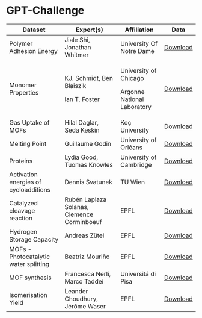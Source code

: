 # GPT-Challenge

| Dataset | Expert(s) | Affiliation | Data |
| -------- | -------- | -------- |-------- |
| Polymer Adhesion Energy | Jiale Shi, Jonathan Whitmer | University Of Notre Dame |[Download](experiments/01_materials/polymers_AdE/DatasetExplore/train_polymers.csv?raw=true)|
| Monomer Properties | <p>KJ. Schmidt,  Ben Blaiszik</p><p>Ian T. Foster</p>| <p>University of Chicago</p><p>Argonne National Laboratory</p> | [Download](experiments/01_materials/monomers/DatasetExplore/train_monomers.csv?raw=true) |
| Gas Uptake of MOFs | Hilal Daglar, Seda Keskin | Koç University | [Download](experiments/01_materials/GasUptake_MOFs/DatasetExplore/Helium.csv?raw=true) |
| Melting Point | Guillaume Godin | University of Orléans | [Download](experiments/01_materials/MeltingPoint/DatasetExplore/train_meltingPoint_noDuplicates.csv?raw=true) |
| Proteins | Lydia Good, Tuomas Knowles | University of Cambridge | [Download](experiments/01_materials/proteins/DatasetExplore/LLPS_all.csv?raw=true) |
| Activation energies of cycloadditions | Dennis Svatunek | TU Wien | [Download](experiments/02_reactions/ActivationEnergy_Click/DatasetExplore/ClickActivationE.csv?raw=true) |
| Catalyzed cleavage reaction  | Rubén Laplaza Solanas, Clemence Corminboeuf | EPFL | [Download](experiments/02_reactions/NiCatalysis/DatasetExplore/NiCatalysis.csv?raw=true) |
| Hydrogen Storage Capacity  | Andreas Zütel | EPFL | [Download](experiments/02_reactions/NiCatalysis/DatasetExplore/NiCatalysis.csv?raw=true) |
| MOFs - Photocatalytic water splitting  | Beatriz Mouriño | EPFL | [Download](experiments/02_reactions/MOFs_photocatalysis/MOFs_photocatalysis.csv?raw=true) |
| MOF synthesis | Francesca Nerli, Marco Taddei | Universitá di Pisa | [Download](experiments/02_reactions/MOF_synthesis/DatasetExplore/MOF_synthesis_train.csv?raw=true) |
| Isomerisation Yield | Leander Choudhury, Jérôme Waser | EPFL | [Download](experiments/02_reactions/Isomerisation_yield/DatasetExpore/Isomerisation_train.csv?raw=true) |

